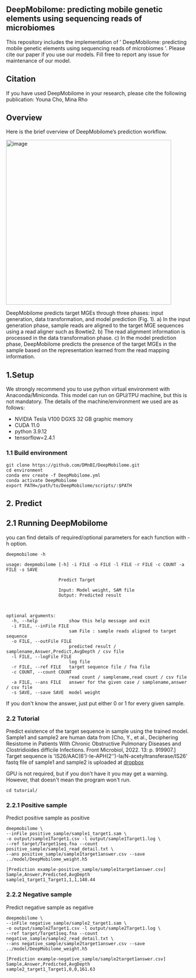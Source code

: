 ## DeepMobilome: predicting mobile genetic elements using sequencing reads of microbiomes

This repository includes the implementation of ' DeepMobilome: predicting mobile genetic elements using sequencing reads of microbiomes '. Please cite our paper if you use our models. Fill free to report any issue for maintenance of our model.

## Citation
If you have used DeepMobilome in your research, please cite the following publication:
Youna Cho, Mina Rho

## Overview
Here is the brief overview of DeepMobilome’s prediction workflow.

  <img width="451" alt="image" src="https://github.com/user-attachments/assets/9d01c2ee-2c85-46cc-b03e-13352dcf3ec8" />

DeepMobilome predicts target MGEs through three phases: input generation, data transformation, and model prediction (Fig. 1). a) In the input generation phase, sample reads are aligned to the target MGE sequences using a read aligner such as Bowtie2. b) The read alignment information is processed in the data transformation phase. c) In the model prediction phase, DeepMobilome predicts the presence of the target MGEs in the sample based on the representation learned from the read mapping information.

## 1.Setup
We strongly recommend you to use python virtual environment with Anaconda/Miniconda. This model can run on GPU/TPU machine, but this is not mandatory. The details of the machine/environment we used are as follows:
+ NVIDIA Tesla V100 DGXS 32 GB graphic memory
+ CUDA 11.0
+ python 3.9.12
+ tensorflow=2.4.1

### 1.1 Build environment
```
git clone https://github.com/DMnBI/DeepMobilome.git
cd environment
conda env create -f DeepMobilome.yml
conda activate DeepMobilome
export PATH=/path/to/DeepMobilome/scripts/:$PATH
```

## 2. Predict 

## 2.1 Running DeepMobilome

you can find details of required/optional parameters for each function with -h option.
```
deepmobilome -h
```
```
usage: deepmobilome [-h] -i FILE -o FILE -l FILE -r FILE -c COUNT -a FILE -s SAVE

                    Predict Target

                    Input: Model weight, SAM file
                    Output: Predicted result

                    

optional arguments:
  -h, --help            show this help message and exit
  -i FILE, --inFile FILE
                        sam File : sample reads aligned to target sequence
  -o FILE, --outFile FILE
                        predicted result / samplename,Answer,Predict,AvgDepth / csv file
  -l FILE, --logFile FILE
                        log file
  -r FILE, --ref FILE   target sequence file / fna file
  -c COUNT, --count COUNT
                        read count / samplename,read count / csv file
  -a FILE, --ans FILE   answer for the given case / samplename,answer / csv file
  -s SAVE, --save SAVE  model weight
```
If you don't know the answer, just put either 0 or 1 for every given sample.


### 2.2 Tutorial
Predict existence of the target sequence in sample using the trained model.
Sample1 and sample2 are human data from [Cho, Y., et al., Deciphering Resistome in Patients With Chronic Obstructive Pulmonary Diseases and Clostridioides difficile Infections. Front Microbiol, 2022. 13: p. 919907.]
Target sequence is 'IS26/AAC(6')-Ie-APH(2'’)-Ia/N-acetyltransferase/IS26'
fastq file of sample1 and sample2 is uploaded at [dropbox](https://www.dropbox.com/scl/fo/yim6mg1mty0sh7pwmjcq5/ANA4aaWp_BUBPzUjAmMVSZo?rlkey=oywamzp15bpg07hvvtiuy0y9b&st=3m10v2fx&dl=0)

GPU is not required, but if you don't have it you may get a warning. However, that doesn't mean the program won't run.

```
cd tutorial/
```

### 2.2.1 Positive sample
Predict positive sample as positive

```
deepmobilome \
--inFile positive_sample/sample1_target1.sam \
-o output/sample1Target1.csv -l output/sample1Target1.log \
--ref target/Target1seq.fna --count positive_sample/sample1_read_detail.txt \
--ans positive_sample/sample1target1answer.csv --save ../model/DeepMobilome_weight.h5
```

```
[Prediction example-positive_sample/sample1target1answer.csv]
Sample,Answer,Predicted,AvgDepth
sample1_target1_Target1,1,1,148.44
```


### 2.2.2 Negative sample
Predict negative sample as negative

```
deepmobilome \
--inFile negative_sample/sample2_target1.sam \
-o output/sample2Target1.csv -l output/sample2Target1.log \
--ref target/Target1seq.fna --count negative_sample/sample2_read_detail.txt \
--ans negative_sample/sample2target1answer.csv --save ../model/DeepMobilome_weight.h5
```

```
[Prediction example-negative_sample/sample2target1answer.csv]
Sample,Answer,Predicted,AvgDepth
sample2_target1_Target1,0,0,161.63
```
